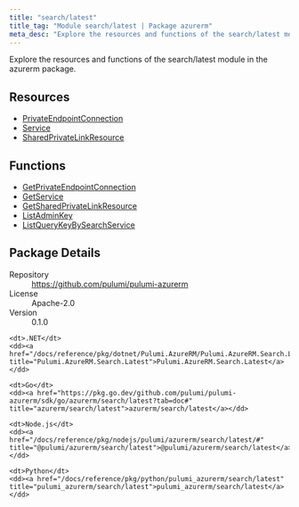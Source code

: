 ```yaml
---
title: "search/latest"
title_tag: "Module search/latest | Package azurerm"
meta_desc: "Explore the resources and functions of the search/latest module in the azurerm package."
---
```


<!-- WARNING: this file was generated by Pulumi Docs Generator. -->
<!-- Do not edit by hand unless you're certain you know what you are doing! -->

Explore the resources and functions of the search/latest module in the azurerm package.

<h2 id="resources">Resources</h2>
<ul class="api">
    <li><a href="privateendpointconnection" title="PrivateEndpointConnection"><span class="symbol resource"></span>PrivateEndpointConnection</a></li>
    <li><a href="service" title="Service"><span class="symbol resource"></span>Service</a></li>
    <li><a href="sharedprivatelinkresource" title="SharedPrivateLinkResource"><span class="symbol resource"></span>SharedPrivateLinkResource</a></li>
</ul>

<h2 id="functions">Functions</h2>
<ul class="api">
    <li><a href="getprivateendpointconnection" title="GetPrivateEndpointConnection"><span class="symbol function"></span>GetPrivateEndpointConnection</a></li>
    <li><a href="getservice" title="GetService"><span class="symbol function"></span>GetService</a></li>
    <li><a href="getsharedprivatelinkresource" title="GetSharedPrivateLinkResource"><span class="symbol function"></span>GetSharedPrivateLinkResource</a></li>
    <li><a href="listadminkey" title="ListAdminKey"><span class="symbol function"></span>ListAdminKey</a></li>
    <li><a href="listquerykeybysearchservice" title="ListQueryKeyBySearchService"><span class="symbol function"></span>ListQueryKeyBySearchService</a></li>
</ul>

<h2 id="package-details">Package Details</h2>
<dl class="package-details">
	<dt>Repository</dt>
	<dd><a href="https://github.com/pulumi/pulumi-azurerm">https://github.com/pulumi/pulumi-azurerm</a></dd>
	<dt>License</dt>
	<dd>Apache-2.0</dd>
	<dt>Version</dt>
	<dd>0.1.0</dd>
</dl>



<dl class="tabular">

    <dt>.NET</dt>
    <dd><a href="/docs/reference/pkg/dotnet/Pulumi.AzureRM/Pulumi.AzureRM.Search.Latest.html" title="Pulumi.AzureRM.Search.Latest">Pulumi.AzureRM.Search.Latest</a></dd>

    <dt>Go</dt>
    <dd><a href="https://pkg.go.dev/github.com/pulumi/pulumi-azurerm/sdk/go/azurerm/search/latest?tab=doc#" title="azurerm/search/latest">azurerm/search/latest</a></dd>

    <dt>Node.js</dt>
    <dd><a href="/docs/reference/pkg/nodejs/pulumi/azurerm/search/latest/#" title="@pulumi/azurerm/search/latest">@pulumi/azurerm/search/latest</a></dd>

    <dt>Python</dt>
    <dd><a href="/docs/reference/pkg/python/pulumi_azurerm/search/latest" title="pulumi_azurerm/search/latest">pulumi_azurerm/search/latest</a></dd>

</dl>

